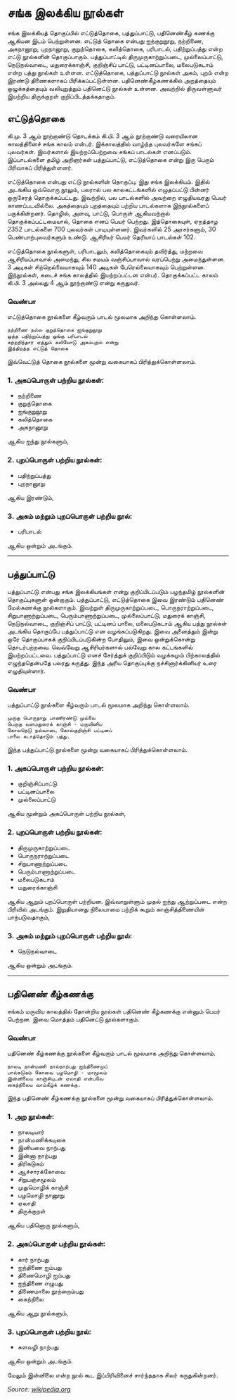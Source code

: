 # சங்க இலக்கிய நூல்கள்

சங்க இலக்கியத் தொகுப்பில் எட்டுத்தொகை, பத்துப்பாட்டு, பதினெண்கீழ் கணக்கு ஆகியன இடம் பெற்றுள்ளன. எட்டுத் தொகை என்பது ஐந்குறுநூறு, நற்றிணை, அகநானூறு, புறநானூறு, குறுந்தொகை, கலித்தொகை, பரிபாடல், பதிற்றுப்பத்து என்ற எட்டு நூல்களின் தொகுப்பாகும். பத்துப்பாட்டில் திருமுருகாற்றுப்படை, முல்லைப்பாட்டு, நெடுநல்வாடை, மதுரைக்காஞ்சி, குறிஞ்சிப் பாட்டு, பட்டினப்பாலை, மலைபடுகடாம் என்ற பத்து நூல்கள் உள்ளன. எட்டுத்தொகை, பத்துப்பாட்டு நூல்கள் அகம், புறம் என்ற இரண்டு திணைகளாகப் பிரிக்கப்பட்டுள்ளன. பதினெண்கீழ்கணக்கில் அறத்தையும் ஒழுக்கத்தையும் வலியுறுத்தும் பதினெட்டு நூல்கள் உள்ளன. அவற்றில் திருவள்ளுவர் இயற்றிய திருக்குறள் குறிப்பிடத்தக்கதாகும்.

## எட்டுத்தொகை

கி.மு. 3 ஆம் நூற்றாண்டு தொடக்கம் கி.பி. 3 ஆம் நூற்றாண்டு வரையிலான காலத்தினைச் சங்க காலம் என்பர். இக்காலத்தில் வாழ்ந்த புலவர்களே சங்கப் புலவர்கள். இவர்களால் இயற்றப்பெற்றவை சங்கப் பாடல்கள் எனப்படும். இப்பாடல்களை தமிழ் அறிஞர்கள் பத்துப்பாட்டு, எட்டுத்தொகை என்று இரு பெரும் பிரிவாகப் பிரித்துள்ளனர்.

எட்டுத்தொகை என்பது எட்டு நூல்களின் தொகுப்பு. இது சங்க இலக்கியம். இதில் அடங்கிய ஒவ்வொரு நூலும், பலரால் பல காலகட்டங்களில் எழுதப்பட்டு பின்னர் ஒருசேரத் தொகுக்கப்பட்டது. இவற்றில், பல பாடல்களில் அவற்றை எழுதியவரது பெயர் காணப்படவில்லை. அகத்தையும் புறத்தையும் பற்றிய பாடல்களாக இந்நூல்களைப் பகுக்கின்றனர். தொழில், அளவு, பாட்டு, பொருள் ஆகியவற்றால் தொகுக்கப்பட்டமையால், தொகை எனப் பெயர் பெற்றது. இத்தொகையுள், ஏறத்தாழ 2352 பாடல்களை 700 புலவர்கள் பாடியுள்ளனர். இவர்களில் 25 அரசர்களும், 30 பெண்பாற்புலவர்களும் உண்டு. ஆசிரியர் பெயர் தெரியாப் பாடல்கள் 102.

எட்டுத்தொகை நூல்களுள், பரிபாடலும், கலித்தொகையும் தவிர்த்து, மற்றவை ஆசிரியப்பாவால் அமைந்து, சில சமயம் வஞ்சிப்பாவால் வரப்பெற்று அமைந்துள்ளன. 3 அடிகள் சிற்றெல்லையாகவும் 140 அடிகள் பேரெல்லையாகவும் பெற்றுள்ளன. இந்நூல்கள், கடைச் சங்க காலத்தில் இயற்றப்பட்டன என்பர். தொகுக்கப்பட்ட காலம் கி.பி. 3 அல்லது 4 ஆம் நூற்றாண்டு என்று கருதுவர்.

### வெண்பா

எட்டுத்தொகை நூல்களை கீழ்வரும் பாடல் மூலமாக அறிந்து கொள்ளலாம்.

```
நற்றிணை நல்ல குறுந்தொகை ஐங்குறுநூறு
ஒத்த பதிற்றுப்பத்து ஓங்கு பரிபாடல்
கற்றறிந்தார் ஏத்தும் கலியோடு அகம்புறம் என்று
இத்திறத்த எட்டுத் தொகை
```

இவ்வெட்டுத் தொகை நூல்களை மூன்று வகையாகப் பிரித்துக்கொள்ளலாம்.

### 1. அகப்பொருள் பற்றிய நூல்கள்:

- நற்றிணை
- குறுந்தொகை
- ஐங்குறுநூறு
- கலித்தொகை
- அகநானூறு 

ஆகிய ஐந்து நூல்களும்,

### 2. புறப்பொருள் பற்றிய நூல்கள்:

- பதிற்றுப்பத்து
- புறநானூறு 

ஆகிய இரண்டும்,

### 3. அகம் மற்றும் புறப்பொருள் பற்றிய நூல்:

- பரிபாடல் 

ஆகிய ஒன்றும் அடங்கும்.

---

## பத்துப்பாட்டு

பத்துப்பாட்டு என்பது சங்க இலக்கியங்கள் என்று குறிப்பிடப்படும் பழந்தமிழ் நூல்களின் தொகுப்புகளுள் ஒன்றாகும். பத்துப்பாட்டு, எட்டுத்தொகை இவை இரண்டும் பதினெண் மேல்கணக்கு நூல்களாகும். இவற்றுள் திருமுருகாற்றுப்படை, பொருநராற்றுப்படை, சிறுபாணாற்றுப்படை, பெரும்பாணாற்றுப்படை, முல்லைப்பாட்டு, மதுரைக் காஞ்சி, நெடுநல்வாடை, குறிஞ்சிப் பாட்டு, பட்டினப் பாலை, மலைபடுகடாம் ஆகிய பத்து நூல்கள் அடங்கிய தொகுப்பே பத்துப்பாட்டு என வழங்கப்படுகிறது. இவை அனைத்தும் இன்று ஒரே தொகுப்பாகக் குறிப்பிடப்படுகின்ற போதிலும், இவை ஒன்றுக்கொன்று தொடர்பற்றவை. வெவ்வேறு ஆசிரியர்களால் பல்வேறு கால கட்டங்களில் இயற்றப்பட்டவை. பத்துப்பாட்டு எனச் சேர்த்துக் குறிப்பிடும் வழக்கமும் பிற்காலத்தில் எழுந்ததென்பதே பலரது கருத்து. இந்த அரிய தொகுப்புக்கு நச்சினார்க்கினியர் உரை எழுதியுள்ளார்.

### வெண்பா

பத்துப்பாட்டு நூல்களை கீழ்வரும் பாடல் மூலமாக அறிந்து கொள்ளலாம்.

```
முருகு பொருநாறு பாணிரண்டு முல்லை
பெருகு வளமதுரைக் காஞ்சி - மருவினிய
கோலநெடு நல்வாடை கோல்குறிஞ்சி பட்டினப்
பாலை கடாத்தொடும் பத்து.
```

இந்த பத்துப்பாட்டு நூல்களை மூன்று வகையாகப் பிரித்துக்கொள்ளலாம்.

### 1. அகப்பொருள் பற்றிய நூல்கள்:

- குறிஞ்சிப்பாட்டு
- பட்டினப்பாலை
- முல்லைப்பாட்டு 

ஆகிய மூன்றும் அகப்பொருள் பற்றிய நூல்கள்,

### 2. புறப்பொருள் பற்றிய நூல்கள்:

- திருமுருகாற்றுப்படை
- பொருநராற்றுப்படை
- சிறுபாணாற்றுப்படை
- பெரும்பாணாற்றுப்படை
- மலைபடுகடாம்
- மதுரைக்காஞ்சி 

ஆகிய ஆறும் புறப்பொருள் பற்றியன. இவ்வாறுள்ளும் முதல் ஐந்து ஆற்றுப்படை என்ற பிரிவில் அடங்கும். இறுதியானது நிலையாமை பற்றிக் கூறும் காஞ்சித்திணையின் பாற்படுவதாகும்,

### 3. அகம் மற்றும் புறப்பொருள் பற்றிய நூல்:

- நெடுநல்வாடை 

ஆகிய ஒன்றும் அடங்கும்.

---

## பதினெண் கீழ்கணக்கு

சங்கம் மருவிய காலத்தில் தோன்றிய நூல்கள் பதினெண் கீழ்கணக்கு என்னும் பெயர் பெற்றன. இவை மொத்தம் பதினெட்டு நூல்களாகும்.

### வெண்பா

பதினெண் கீழ்கணக்கு நூல்களை கீழ்வரும் பாடல் மூலமாக அறிந்து கொள்ளலாம்.

```
நாலடி நான்மணி நால்நாற்பது ஐந்திணைமுப்
பால்கடுகம் கோவை பழமொழி - மாமூலம்
இன்னிலைய காஞ்சியுடன் ஏலாதி என்பவே
கைந்நிலைய வாம்கீழ்க் கணக்கு.
```

இந்த பதினெண் கீழ்கணக்கு நூல்களை மூன்று வகையாகப் பிரித்துக்கொள்ளலாம்.

### 1. அற நூல்கள்:

- நாலடியார்
- நான்மணிக்கடிகை
- இனியவை நாற்பது
- இன்னா நாற்பது
- திரிகடுகம்
- ஆச்சாரக்கோவை
- சிறுபஞ்சமூலம்
- முதுமொழிக் காஞ்சி
- பழமொழி நானூறு
- ஏலாதி
- திருக்குறள் 

ஆகிய பதினொரு நூல்களும்,

### 2. அகப்பொருள் பற்றிய நூல்கள்:

- கார் நாற்பது
- ஐந்திணை ஐம்பது
- திணைமொழி ஐம்பது
- ஐந்திணை எழுபது
- திணைமாலை நூற்றைம்பது
- கைந்நிலை 

ஆகிய ஆறு நூல்களும்,

### 3. புறப்பொருள் பற்றிய நூல்:

- களவழி நாற்பது 

ஆகிய ஒன்றும் அடங்கும்.

மேலும் இன்னிலை என்ற நூல் கூட இப்பிரிவினைச் சார்ந்ததாக சிலர் கருதுகின்றனர்.


*Source:  [wikipedia.org](https://ta.wikipedia.org/)*
